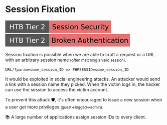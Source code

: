 # Session Fixation

[![session_security](../../../../_badges/htb/session_security.svg)](https://academy.hackthebox.com/course/preview/session-security)
[![broken_authentication](../../../../_badges/htb/broken_authentication.svg)](https://academy.hackthebox.com/course/preview/broken-authentication)

<div class="row row-cols-lg-2"><div>

Session fixation is possible when we are able to craft a request or a URL with an arbitrary session name <small>(often matching a valid session)</small>.

```text!
URL/?param=some_session_ID => PHPSESSID=some_session_ID
```

It would be exploited in social engineering attacks. An attacker would send a link with a session name they picked. When the victim logs in, the hacker can use the session to access the victim account.
</div><div>

To prevent this attack 🛡️, it's often encouraged to issue a new session when a user get more privileges <small>(guest=>logged=>admin)</small>.

📚 A large number of applications assign session IDs to every client.
</div></div>